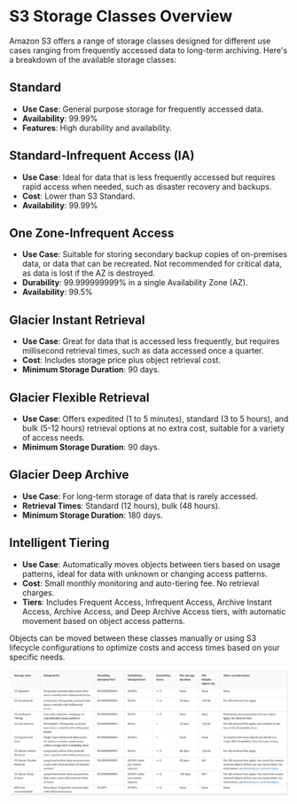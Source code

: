 # S3 Storage Classes Overview

Amazon S3 offers a range of storage classes designed for different use cases ranging from frequently accessed data to long-term archiving. Here's a breakdown of the available storage classes:

## Standard

- **Use Case**: General purpose storage for frequently accessed data.
- **Availability**: 99.99%
- **Features**: High durability and availability.

## Standard-Infrequent Access (IA)

- **Use Case**: Ideal for data that is less frequently accessed but requires rapid access when needed, such as disaster recovery and backups.
- **Cost**: Lower than S3 Standard.
- **Availability**: 99.99%

## One Zone-Infrequent Access

- **Use Case**: Suitable for storing secondary backup copies of on-premises data, or data that can be recreated. Not recommended for critical data, as data is lost if the AZ is destroyed.
- **Durability**: 99.999999999% in a single Availability Zone (AZ).
- **Availability**: 99.5%

## Glacier Instant Retrieval

- **Use Case**: Great for data that is accessed less frequently, but requires millisecond retrieval times, such as data accessed once a quarter.
- **Cost**: Includes storage price plus object retrieval cost.
- **Minimum Storage Duration**: 90 days.

## Glacier Flexible Retrieval

- **Use Case**: Offers expedited (1 to 5 minutes), standard (3 to 5 hours), and bulk (5-12 hours) retrieval options at no extra cost, suitable for a variety of access needs.
- **Minimum Storage Duration**: 90 days.

## Glacier Deep Archive

- **Use Case**: For long-term storage of data that is rarely accessed.
- **Retrieval Times**: Standard (12 hours), bulk (48 hours).
- **Minimum Storage Duration**: 180 days.

## Intelligent Tiering

- **Use Case**: Automatically moves objects between tiers based on usage patterns, ideal for data with unknown or changing access patterns.
- **Cost**: Small monthly monitoring and auto-tiering fee. No retrieval charges.
- **Tiers**: Includes Frequent Access, Infrequent Access, Archive Instant Access, Archive Access, and Deep Archive Access tiers, with automatic movement based on object access patterns.

Objects can be moved between these classes manually or using S3 lifecycle configurations to optimize costs and access times based on your specific needs.

![S3 Storage Classes](../resources/images/s3-storage-classes.png)